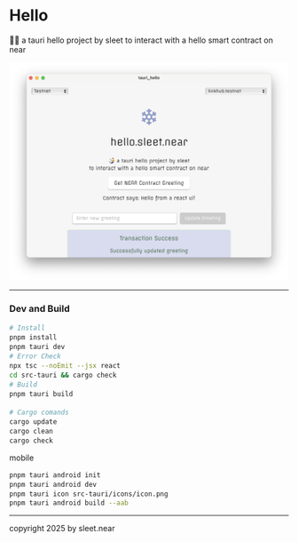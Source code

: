 # Hello
🧜‍♂️ a tauri hello project by sleet to interact with a hello smart contract on near

![img](DOCS/Screenshot.png)

---

### Dev and Build

```sh
# Install
pnpm install
pnpm tauri dev
# Error Check
npx tsc --noEmit --jsx react
cd src-tauri && cargo check
# Build
pnpm tauri build

# Cargo comands
cargo update
cargo clean
cargo check
```

mobile
```sh
pnpm tauri android init
pnpm tauri android dev
pnpm tauri icon src-tauri/icons/icon.png
pnpm tauri android build --aab
```


---


copyright 2025 by sleet.near
